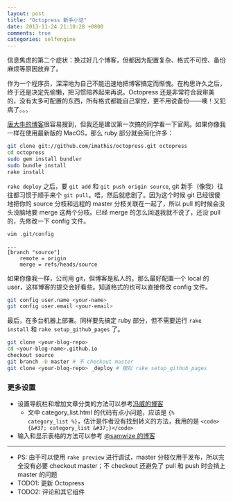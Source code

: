 ```yaml
---
layout: post
title: "Octopress 新手小记"
date: 2013-11-24 21:10:28 +0800
comments: true
categories: selfengine
---
```

信息焦虑的第二个症状：换过好几个博客，但都因为配置复杂、格式不可控、备份麻烦等原因放弃了。

作为一个程序员，深深地为自己不能迅速地把博客搞定而惭愧。在构思许久之后，终于还是决定先偷懒，把习惯陪养起来再说。Octopress 还是非常符合我审美的，没有太多可配置的东西，所有格式都能自己掌控，更不用说备份——噢！又犯病了。。。

[唐大牛的博客][devtang]很容易搜到，但我还是建议第一次搞的同学看一下官网。如果你像我一样在使用最新版的 MacOS，那么 ruby 部分就会简化许多：
``` sh
git clone git://github.com/imathis/octopress.git octopress 
cd octopress
sudo gem install bundler
sudo bundle install
rake install
```
<!-- more -->

`rake deploy` 之后，要 `git add` 和 `git push origin source`, git 新手（像我）往往都习惯于顺手来个 `git pull`。唔，然后就悲剧了。因为这个时候 git 已经很傻地把你的 source 分枝和远程的 master 分枝关联在一起了，所以 pull 的时候会没头没脑地要 merge 这两个分枝。已经 merge 的怎么回退我就不说了，还没 pull 的，先修改一下 config 文件。
<pre><code>vim .git/config

...
[branch "source"]
    remote = origin
    merge = refs/heads/source
</code></pre>

如果你像我一样，公司用 git，但博客是私人的，那么最好配置一个 local 的 user，这样博客的提交会好看些。知道格式的也可以直接修改 config 文件。
``` sh
git config user.name <your-name>
git config user.email <your-email>
```

最后，在多台机器上部署。同样要先搞定 ruby 部分，但不需要运行 `rake install` 和 `rake setup_github_pages` 了。
``` sh
git clone <your-blog-repo>
cd <your-blog-name>.github.io
checkout source
git branch -D master # 不 checkout master
git clone <your-blog-repo> _deploy # 模拟 rake setup_github_pages
```

### 更多设置
 * 设置导航栏和增加文章分类的方法可以参考[冯威的博客][fengwei]
   * 文中 category_list.html 的代码有点小问题，应该是 <code>{&#37; category_list &#37;}</code>，估计是作者没有找到转义的方法，我用的是 ```<code>{&#37; category_list &#37;}</code>```
 * 输入和显示表格的方法可以参考 [@samwize 的博客][samwize]

 [devtang]: http://blog.devtang.com/blog/2012/02/10/setup-blog-based-on-github/ "象写程序一样写博客：搭建基于github的博客"
 [fengwei]: http://oec2003.github.io/blog/2013/06/26/octopress-blog-setting/ "Octopress博客设置"
 [samwize]: http://samwize.com/2012/09/24/octopress-table-stylesheet/ "Octopress Table Stylesheet"

****
 * PS: 由于可以使用 `rake preview` 进行调试，master 分枝仅用于发布，所以完全没有必要 checkout master；不 checkout 还避免了 pull 和 push 时会捎上 master 的问题
 * TODO1: 更新 Octopress
 * TODO2: 评论和其它组件

